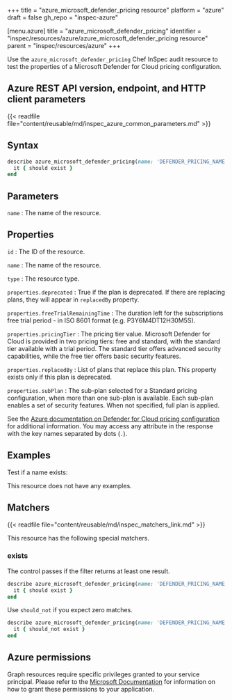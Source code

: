 +++
title = "azure_microsoft_defender_pricing resource"
platform = "azure"
draft = false
gh_repo = "inspec-azure"

[menu.azure]
title = "azure_microsoft_defender_pricing"
identifier = "inspec/resources/azure/azure_microsoft_defender_pricing resource"
parent = "inspec/resources/azure"
+++

Use the `azure_microsoft_defender_pricing` Chef InSpec audit resource to test the properties of a Microsoft Defender for Cloud pricing configuration.

## Azure REST API version, endpoint, and HTTP client parameters

{{< readfile file="content/reusable/md/inspec_azure_common_parameters.md" >}}

## Syntax

```ruby
describe azure_microsoft_defender_pricing(name: 'DEFENDER_PRICING_NAME') do
  it { should exist }
end
```

## Parameters

`name`
: The name of the resource.

## Properties

`id`
: The ID of the resource.

`name`
: The name of the resource.

`type`
: The resource type.

`properties.deprecated`
: True if the plan is deprecated. If there are replacing plans, they will appear in `replacedBy` property.

`properties.freeTrialRemainingTime`
: The duration left for the subscriptions free trial period - in ISO 8601 format (e.g. P3Y6M4DT12H30M5S).

`properties.pricingTier`
: The pricing tier value. Microsoft Defender for Cloud is provided in two pricing tiers: free and standard, with the standard tier available with a trial period. The standard tier offers advanced security capabilities, while the free tier offers basic security features.

`properties.replacedBy`
: List of plans that replace this plan. This property exists only if this plan is deprecated.

`properties.subPlan`
: The sub-plan selected for a Standard pricing configuration, when more than one sub-plan is available. Each sub-plan enables a set of security features. When not specified, full plan is applied.

See the [Azure documentation on Defender for Cloud pricing configuration](https://learn.microsoft.com/en-us/rest/api/defenderforcloud/pricings/get) for additional information. You may access any attribute in the response with the key names separated by dots (`.`).

## Examples

Test if a name exists:

This resource does not have any examples.

## Matchers

{{< readfile file="content/reusable/md/inspec_matchers_link.md" >}}

This resource has the following special matchers.

### exists

The control passes if the filter returns at least one result.

```ruby
describe azure_microsoft_defender_pricing(name: 'DEFENDER_PRICING_NAME') do
  it { should exist }
end
```

Use `should_not` if you expect zero matches.

```ruby
describe azure_microsoft_defender_pricing(name: 'DEFENDER_PRICING_NAME') do
  it { should_not exist }
end
```

## Azure permissions

Graph resources require specific privileges granted to your service principal. Please refer to the [Microsoft Documentation](https://docs.microsoft.com/en-us/azure/active-directory/develop/active-directory-integrating-applications#updating-an-application) for information on how to grant these permissions to your application.
